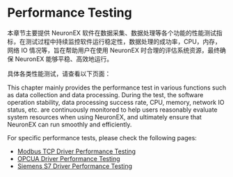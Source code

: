 # Performance Testing

本章节主要提供 NeuronEX 软件在数据采集、数据处理等各个功能的性能测试指标，在测试过程中持续监控软件运行稳定性，数据处理的成功率，CPU，内存，网络 IO 情况等，旨在帮助用户在使用 NeuronEX 时合理的评估系统资源，最终确保 NeuronEX 能够平稳、高效地运行。

具体各类性能测试，请查看以下页面：

This chapter mainly provides the performance test in various functions such as data collection and data processing. During the test, the software operation stability, data processing success rate, CPU, memory, network IO status, etc. are continuously monitored to help users reasonably evaluate system resources when using NeuronEX, and ultimately ensure that NeuronEX can run smoothly and efficiently.

For specific performance tests, please check the following pages:

* [Modbus TCP Driver Performance Testing](./modbustcp.md)
* [OPCUA Driver Performance Testing](./opcua.md)
* [Siemens S7 Driver Performance Testing](./siemens-s7.md)